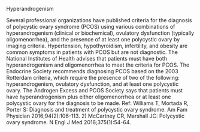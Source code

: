 Hyperandrogenism

Several professional organizations have published criteria for the diagnosis of polycystic ovary syndrome
(PCOS) using various combinations of hyperandrogenism (clinical or biochemical), ovulatory dysfunction
(typically oligomenorrhea), and the presence of at least one polycystic ovary by imaging criteria.
Hypertension, hypothyroidism, infertility, and obesity are common symptoms in patients with PCOS but
are not diagnostic.
The National Institutes of Health advises that patients must have both hyperandrogenism and
oligomenorrhea to meet the criteria for PCOS. The Endocrine Society recommends diagnosing PCOS
based on the 2003 Rotterdam criteria, which require the presence of two of the following:
hyperandrogenism, ovulatory dysfunction, and at least one polycystic ovary. The Androgen Excess and
PCOS Society says that patients must have hyperandrogenism plus either oligomenorrhea or at least one
polycystic ovary for the diagnosis to be made.
Ref: Williams T, Mortada R, Porter S: Diagnosis and treatment of polycystic ovary syndrome. Am Fam Physician
2016;94(2):106-113. 2) McCartney CR, Marshall JC: Polycystic ovary syndrome. N Engl J Med 2016;375(1):54-64.